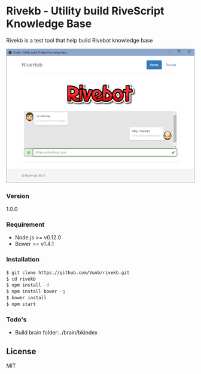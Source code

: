 # Rivekb - Utility build RiveScript Knowledge Base

Rivekb is a test tool that help build Rivebot knowledge base

![alt tag](https://raw.githubusercontent.com/Vunb/rivekb/master/assets/images/screenshot.png)

### Version
1.0.0

### Requirement

- Node.js >= v0.12.0
- Bower >= v1.4.1

### Installation

```sh
$ git clone https://github.com/Vunb/rivekb.git
$ cd rivekb
$ npm install -d
$ npm install bower -g
$ bower install
$ npm start
```

### Todo's

- Build brain folder: ./brain/bkindex

License
----

MIT
